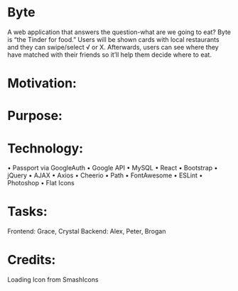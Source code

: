 # Byte
A web application that answers the question-what are we going to eat? Byte is “the Tinder for food.” Users will be shown cards with local restaurants and they can swipe/select √ or X. Afterwards, users can see where they have matched with their friends so it’ll help them decide where to eat. 

# Motivation:

# Purpose:

# Technology:
•    Passport via GoogleAuth
•    Google API
•    MySQL
•    React
•    Bootstrap
•    jQuery
•    AJAX
•    Axios
•    Cheerio
•    Path
•    FontAwesome
•    ESLint
•    Photoshop
•    Flat Icons


# Tasks:
Frontend: Grace, Crystal
Backend: Alex, Peter, Brogan

# Credits:
Loading Icon from SmashIcons
